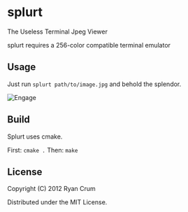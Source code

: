 # splurt
The Useless Terminal Jpeg Viewer

splurt requires a 256-color compatible terminal emulator

## Usage

Just run `splurt path/to/image.jpg` and behold the splendor.

![Engage](http://github.com/thorstadt/splurt/raw/doc/screen.jpg)

## Build

Splurt uses cmake.

First: `cmake .`
Then: `make`

## License

Copyright (C) 2012 Ryan Crum

Distributed under the MIT License.

